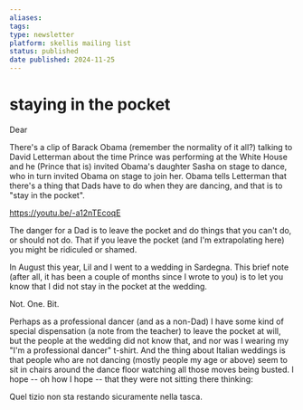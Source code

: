 ```yaml
---
aliases:
tags: 
type: newsletter
platform: skellis mailing list
status: published
date published: 2024-11-25
---
```


# staying in the pocket

Dear

There's a clip of Barack Obama (remember the normality of it all?) talking to David Letterman about the time Prince was performing at the White House and he (Prince that is) invited Obama's daughter Sasha on stage to dance, who in turn invited Obama on stage to join her. Obama tells Letterman that there's a thing that Dads have to do when they are dancing, and that is to "stay in the pocket". 

https://youtu.be/-a12nTEcoqE

The danger for a Dad is to leave the pocket and do things that you can't do, or should not do. That if you leave the pocket (and I'm extrapolating here) you might be ridiculed or shamed. 

In August this year, Lil and I went to a wedding in Sardegna. This brief note (after all, it has been a couple of months since I wrote to you) is to let you know that I did not stay in the pocket at the wedding. 

Not. One. Bit. 

Perhaps as a professional dancer (and as a non-Dad) I have some kind of special dispensation (a note from the teacher) to leave the pocket at will, but the people at the wedding did not know that, and nor was I wearing my "I'm a professional dancer" t-shirt. And the thing about Italian weddings is that people who are not dancing (mostly people my age or above) seem to sit in chairs around the dance floor watching all those moves being busted. I hope -- oh how I hope -- that they were not sitting there thinking:

Quel tizio non sta restando sicuramente nella tasca.

